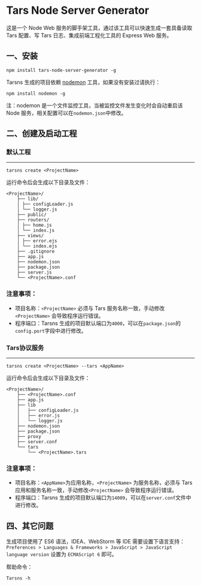 # Tars Node Server Generator

这是一个 Node Web 服务的脚手架工具，通过该工具可以快速生成一套具备读取 Tars 配置、写 Tars 日志、集成前端工程化工具的 Express Web 服务。

## 一、安装
```
npm install tars-node-server-generator -g
```

Tarsns 生成的项目依赖 [nodemon](https://nodemon.io/) 工具，如果没有安装过请执行：

```
npm install nodemon -g
```
注：nodemon 是一个文件监控工具，当被监控文件发生变化时会自动重启该 Node 服务，相关配置可以在`nodemon.json`中修改。

## 二、创建及启动工程

### 默认工程
---

```
tarsns create <ProjectName>
```

运行命令后会生成以下目录及文件：

```
<ProjectName>/
    ├── lib/
    │ ├── configLoader.js
    │ └── logger.js
    ├── public/
    ├── routers/
    │ ├── home.js
    │ └── index.js
    ├── views/
    │ ├── error.ejs
    │ └── index.ejs
    ├── .gitignore
    ├── app.js
    ├── nodemon.json
    ├── package.json
    ├── server.js
    └── <ProjectName>.conf
```
### 注意事项：
* 项目名称：`<ProjectName>` 必须与 Tars 服务名称一致，手动修改`<ProjectName>` 会导致程序运行错误。
* 程序端口：Tarsns 生成的项目默认端口为`4000`，可以在`package.json`的`config.port`字段中进行修改。

### Tars协议服务
---

```
tarsns create <ProjectName> --tars <AppName>
```

运行命令后会生成以下目录及文件：

```
<ProjectName>/
    ├── <ProjectName>.conf
    ├── app.js
    ├── lib
    │   ├── configLoader.js
    │   ├── error.js
    │   └── logger.js
    ├── nodemon.json
    ├── package.json
    ├── proxy
    ├── server.conf
    └── tars
        └── <ProjectName>.tars
```

### 注意事项：
* 项目名称：`<AppName>`为应用名称，`<ProjectName>` 为服务名称，必须与 Tars 应用和服务名称一致，手动修改`<ProjectName>` 会导致程序运行错误。
* 程序端口：Tarsns 生成的项目默认端口为`14009`，可以在`server.conf`文件中进行修改。

## 四、其它问题

生成项目使用了 ES6 语法，IDEA、WebStorm 等 IDE 需要设置下语言支持：
`Preferences > Languages & Frameworks > JavaScript > JavaScript language version` 设置为 `ECMAScript 6` 即可。

帮助命令：

```
Tarsns -h
```